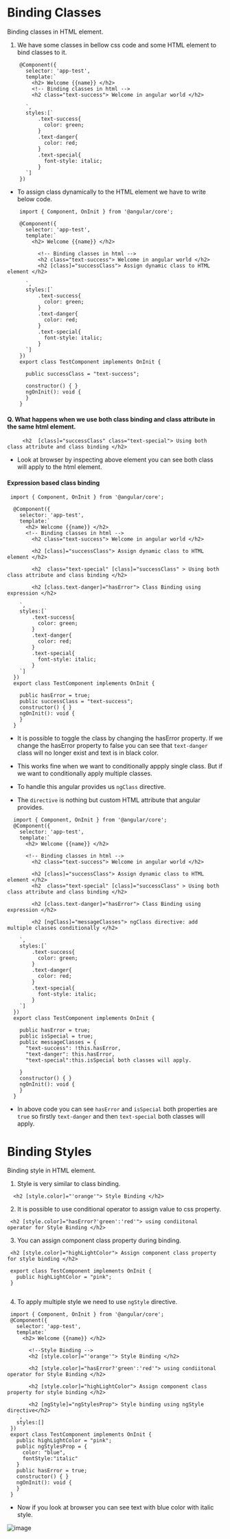 # Binding Classes
Binding classes in HTML element.


 1) We have some classes in bellow css code and some HTML element to bind classes to it.

  ```
      @Component({
        selector: 'app-test',
        template:`
          <h2> Welcome {{name}} </h2>
          <!-- Binding classes in html -->
          <h2 class="text-success"> Welcome in angular world </h2>

        `,
        styles:[`
            .text-success{
              color: green;
            }
            .text-danger{
              color: red;
            }
            .text-special{
              font-style: italic;
            }
        `]
      })
  ```
  - To assign class dynamically to the HTML element we have to write below code.
  ```
      import { Component, OnInit } from '@angular/core';

      @Component({
        selector: 'app-test',
        template:`
          <h2> Welcome {{name}} </h2>

            <!-- Binding classes in html -->
            <h2 class="text-success"> Welcome in angular world </h2>
            <h2 [class]="successClass"> Assign dynamic class to HTML element </h2>

        `,
        styles:[`
            .text-success{
              color: green;
            }
            .text-danger{
              color: red;
            }
            .text-special{
              font-style: italic;
            }
        `]
      })
      export class TestComponent implements OnInit {

        public successClass = "text-success";

        constructor() { }
        ngOnInit(): void {
        }
      }

  ```
  
  #### Q. What happens when we use both class binding and class attribute in the same html element.
 
 ```
      <h2  [class]="successClass" class="text-special"> Using both class attribute and class binding </h2>
 ```
 - Look at browser by inspecting above element you can see both class will apply to the html element.
 
 #### Expression based class binding
 ```
  import { Component, OnInit } from '@angular/core';

   @Component({
     selector: 'app-test',
     template:`
       <h2> Welcome {{name}} </h2>
       <!-- Binding classes in html -->
         <h2 class="text-success"> Welcome in angular world </h2>

         <h2 [class]="successClass"> Assign dynamic class to HTML element </h2>

         <h2  class="text-special" [class]="successClass" > Using both class attribute and class binding </h2>

         <h2 [class.text-danger]="hasError"> Class Binding using expression </h2>

     `,
     styles:[`
         .text-success{
           color: green;
         }
         .text-danger{
           color: red;
         }
         .text-special{
           font-style: italic;
         }
     `]
   })
   export class TestComponent implements OnInit {

     public hasError = true;
     public successClass = "text-success";
     constructor() { }
     ngOnInit(): void {
     }
   }

 ```
 - It is possible to toggle the class by changing the hasError property. If we change the hasError property to false you can see that `text-danger` class will no longer exist and text is in black color.
 
 - This works fine when we want to conditionally appply single class. But if we want to conditionally apply multiple classes.
 - To handle this angular provides us `ngClass` directive.
 - The `directive` is nothing but custom HTML attribute that angular provides.
 ```
   import { Component, OnInit } from '@angular/core';
   @Component({
     selector: 'app-test',
     template:`
       <h2> Welcome {{name}} </h2>

       <!-- Binding classes in html -->
         <h2 class="text-success"> Welcome in angular world </h2>

         <h2 [class]="successClass"> Assign dynamic class to HTML element </h2>
         <h2  class="text-special" [class]="successClass" > Using both class attribute and class binding </h2>

         <h2 [class.text-danger]="hasError"> Class Binding using expression </h2>

         <h2 [ngClass]="messageClasses"> ngClass directive: add multiple classes conditionally </h2>

     `,
     styles:[`
         .text-success{
           color: green;
         }
         .text-danger{
           color: red;
         }
         .text-special{
           font-style: italic;
         }
     `]
   })
   export class TestComponent implements OnInit {

     public hasError = true;
     public isSpecial = true;
     public messageClasses = {
       "text-success": !this.hasError,
       "text-danger": this.hasError,
       "text-special":this.isSpecial both classes will apply.
       
     }
     constructor() { }
     ngOnInit(): void {
     }
   }
 ```
 - In above code you can see `hasError` and `isSpecial` both properties are `true` so firstly `text-danger` and then `text-special` both classes will apply.
 
 
# Binding Styles
Binding style in HTML element.

1) Style is very similar to class binding.
```
  <h2 [style.color]="'orange'"> Style Binding </h2>
```
2) It is possible to use conditional operator to assign value to css property.
```
 <h2 [style.color]="hasError?'green':'red'"> using condiitonal operator for Style Binding </h2>
```
3) You can assign component class property during binding.
```
 <h2 [style.color]="highLightColor"> Assign component class property for style binding </h2>
 
 export class TestComponent implements OnInit {
   public highLightColor = "pink";
 }
 
```
4) To apply multiple style we need to use `ngStyle` directive.
```
 import { Component, OnInit } from '@angular/core';
 @Component({
   selector: 'app-test',
   template:`
     <h2> Welcome {{name}} </h2>

       <!--Style Binding -->
       <h2 [style.color]="'orange'"> Style Binding </h2>

       <h2 [style.color]="hasError?'green':'red'"> using condiitonal operator for Style Binding </h2>

       <h2 [style.color]="highLightColor"> Assign component class property for style binding </h2>

       <h2 [ngStyle]="ngStylesProp"> Style binding using ngStyle directive</h2>
   `,
   styles:[]
 })
 export class TestComponent implements OnInit {
   public highLightColor = "pink";
   public ngStylesProp = {
     color: "blue",
     fontStyle:"italic"
   }
   public hasError = true;
   constructor() { }
   ngOnInit(): void {
   }
 }

```
- Now if you look at browser you can see text with blue color with italic style.

![image](https://user-images.githubusercontent.com/35020560/90982309-fa3d0180-e583-11ea-886d-db6fd8fdebed.png)



 
 
